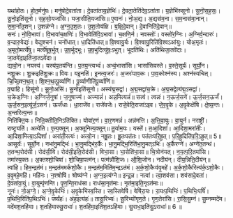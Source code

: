

  
यथा॑होतः। हो॒त॒र्मनु॑षः। मनु॑षोदे॒वता॑ता। दे॒वता॑ताय॒ज्ञेभिः॑। दे॒वता॒तेति॑देव॒ऽता॑ता। य॒ज्ञेभि॑स्सूनो। सू॒नॊ॒स॒ह॒सः॒। सू॒नो॒इति॑सूनो। स॒ह॒सो॒यजा॑सि। यजा॒सीति॒यजा॑सि॥ ए॒वानः॑। नो॒अ॒द्य। अ॒द्यस॑म॒ना। स॒म॒नास॑मा॒नान्। स॒मा॒नाँउ॒शन्। उ॒शन्न॑ग्ने। अ॒ग्न॒उ॒श॒तः। उ॒श॒तोय॑क्षि। य॒क्षि॒दे॒वान्। दे॒वानिति॑दे॒वान्॥  
सनः॑। नो॒वि॒भावा॑। वि॒भावा॑च॒क्षणिः॑। वि॒भावेति॑वि॒ऽभावा॑। च॒क्षणि॒र्न। नवस्तोः॑। वस्तो॑र॒ग्निः। अ॒ग्निर्व॒न्दारुः॑। व॒न्दारु॒वेद्यः॑। वेद्य॒श्चन॑। चनो॑धात्। धा॒दिति॑धात्॥ वि॒श्वायु॒र्यः। वि॒श्वायु॒रिति॑वि॒श्वऽआ॑युः। योअ॒मृतः॑। अ॒मृतो॒मर्त्ये॑षु। मर्त्ये॑षूष॒र्भुत्। उ॒ष॒र्भुद्भूः। उ॒ष॒भुदित्यु॑षः॒ऽभुत्। भूदति॑थिः। अति॑थिजा॒तवे॑दाः। जा॒तवे॑दा॒इति॑जा॒तऽवे॑दाः॥  
द्यावो॒न। नयस्य॑। यस्य॑प॒तय॑न्ति। प॒तय॒न्त्यभ्वं॑। अभ्वं॒भासां॑सि। भासां॑सिवस्ते। व॒स्ते॒सूर्यः॑। सूर्यो॒न। नशु॒क्रः। शु॒क्रइति॑शु॒क्रः॥ वियः। यइ॒नति॑। इ॒नत्य॒जरः॑। अ॒जरः॑पाव॒कः। पा॒व॒कोश्न॑स्य। अश्न॑स्यचित्। चि॒च्छि॒श्न॒थ॒त्। शि॒श्न॒थ॒त्पू॒र्व्याणि॑। पू॒र्व्याणीति॑पू॒र्व्याणि॑॥  
व॒द्माहि। हिसू॑नो। सू॒नो॒असि॑। सू॒नोइति॑सूनो। अस्य॑द्म॒सद्वा॑। अ॒द्म॒सद्वा॑च॒क्रे। अ॒द्म॒सद्वेत्य॑द्म॒ऽसद्वा॑। च॒क्रेअ॒ग्निः। अ॒ग्निर्ज॒नुषा॑। ज॒नुषाज्म॑। अज्मान्नं॑। अन्न॒मित्यन्नं॑॥ सत्वं। त्वन्नः॑। न॒ऊर्ज॒सने॑। ऊ॒र्ज॒सन॒ऊर्जं॑। ऊ॒र्ज॒सन॒इत्यू॑र्ज॒ऽसनं॑। ऊर्जं॑धाः। धा॒राजे॑व। राजे॑वजेः। राजे॒वेति॒राजा॑ऽइव। जे॒र॒वृ॒के। अ॒वृ॒केक्षे॑षि। क्षे॒ष्य॒न्तः। अ॒न्तरित्य॒न्तः॥  
निति॑क्ति॒यः। निति॒क्तीति॒निऽति॑क्ति। योवा॑र॒णं। वा॒र॒णमन्नं॑। अन्न॑मत्ति। अ॒त्ति॒वा॒युः। वा॒युर्न। नराष्ट्री॑। राष्ट्र्यति॑। अत्ये॑ति। ए॒त्य॒क्तून्। अ॒क्तूनित्य॒क्तून्॥ तु॒र्याम॒यः। यस्ते॑। त॒आ॒दिशां॑। आ॒दिशा॒मरा॑तीः। आ॒दिशा॒मित्या॒ऽदिशां॑। अरा॑ती॒रत्यः॑। अत्यो॒न। नह्रु॒तः। ह्रु॒तःपत॑तः। पत॑तःपरि॒ह्रुत्। प॒रि॒ह्रुदिति॑प॒रि॒ऽह्रुत्॥ 5॥  
आसूर्यः॑। सूर्यो॒न। नभा॑नु॒मद्भिः॑। भा॒नु॒मद्भि॑र॒र्कैः। भा॒नु॒मद्भि॒रिति॑भा॒नु॒मत्ऽभिः॑। अ॒र्कैरग्ने॑। अग्ने॑त॒तन्थ॑। त॒तन्थ॒रोद॑सी। रोद॑सी॒वि। रोद॑सी॒इति॒रोद॑सी। विभा॒सा। भा॒सेति॑भा॒सा॥ चि॒त्रोन॑यत्। न॒य॒त्प॒रि॒तमां॑सि। तमां॑स्य॒क्तः। अ॒क्तश्शो॒चिषा॑। शो॒चिषा॒पत्म॑न्। पत्म॑न्नौशि॒जः। औ॒शि॒जोन। नदीय॑न्। दीय॒न्निति॒दीय॑न्॥  
त्वांहि। हिम॒न्द्रत॑मं। म॒न्द्रत॑ममर्कशो॒कैः। म॒न्द्रत॑म॒मिति॑म॒न्द्रऽत॑मं। अ॒र्क॒शो॒कैःव॑वृ॒महे॑। अ॒र्क॒शो॒कैरित्य॑र्क॒ऽशो॒कैः। व॒वृ॒महे॒महि॑। महि॑नः। न॒श्श्रोषि॑। श्रोष्य॑ग्ने। अ॒ग्न॒इत्य॑ग्ने॥ इन्द्र॒न्न। नत्वा॑। त्वा॒शव॑सा। शव॑सादे॒वता॑। दे॒वता॑वा॒युं। वा॒युम्पृ॑णन्ति। पृ॒ण॒न्ति॒राध॑सा। राध॑सा॒नृत॑माः। नृत॑मा॒इति॒नृऽत॑माः॥  
नूनः॑। नो॒अ॒ग्ने॒। अ॒ग्ने॒वृ॒केभिः॑। अ॒वृ॒केभि॑स्व॒स्ति। स्व॒स्तिवेषि॑। वेषि॑रा॒यः। रा॒यःप॒थिभिः॑। प॒थिभिः॒पर्षि॑। प॒थिभि॒रिति॑प॒थिऽभिः॑। पर्ष्यंहः॑। अंह॒इत्यंहः॑॥ तासू॒रिभ्यः॑। सू॒रिभ्यो॑गृण॒ते। गृ॒ण॒तेरा॑सि। रा॒सि॒सु॒म्नं। सु॒म्नम्मदे॑म। मदे॑मश॒तहि॑माः। श॒तहि॑मास्सु॒राधाः॑। श॒तहि॑मा॒इति॑श॒तऽहि॑माः। सु॒राधा॒इति॑सु॒ऽराधाः॑॥ 6 ॥  
